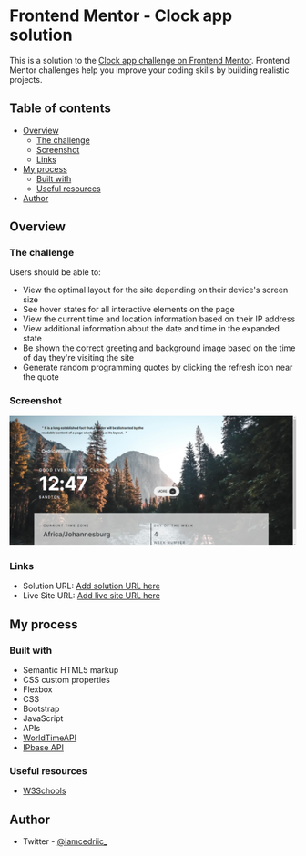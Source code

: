 # Frontend Mentor - Clock app solution

This is a solution to the [Clock app challenge on Frontend Mentor](https://www.frontendmentor.io/challenges/clock-app-LMFaxFwrM). Frontend Mentor challenges help you improve your coding skills by building realistic projects. 

## Table of contents

- [Overview](#overview)
  - [The challenge](#the-challenge)
  - [Screenshot](#screenshot)
  - [Links](#links)
- [My process](#my-process)
  - [Built with](#built-with)
  - [Useful resources](#useful-resources)
- [Author](#author)

## Overview

### The challenge

Users should be able to:

- View the optimal layout for the site depending on their device's screen size
- See hover states for all interactive elements on the page
- View the current time and location information based on their IP address
- View additional information about the date and time in the expanded state
- Be shown the correct greeting and background image based on the time of day they're visiting the site
- Generate random programming quotes by clicking the refresh icon near the quote

### Screenshot

![](images/screenshot.png)

### Links

- Solution URL: [Add solution URL here](https://your-solution-url.com)
- Live Site URL: [Add live site URL here](https://your-live-site-url.com)

## My process

### Built with

- Semantic HTML5 markup
- CSS custom properties
- Flexbox
- CSS
- Bootstrap
- JavaScript
- APIs
- [WorldTimeAPI](https://worldtimeapi.org/) 
- [IPbase API](https://app.ipbase.com/)

### Useful resources

- [W3Schools](https://www.w3schols.com)

## Author

- Twitter - [@iamcedriic_](https://www.twitter.com/iamcedriic_)
